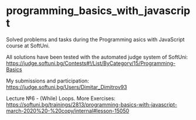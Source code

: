 # programming_basics_with_javascript
 Solved problems and tasks during the Programming asics with JavaScript course at SoftUni.

All solutions have been tested with the automated judge system of SoftUni:
 https://judge.softuni.bg/Contests#!/List/ByCategory/15/Programming-Basics

My submissions and participation:
 https://judge.softuni.bg/Users/Dimitar_Dimitrov93

Lecture №6 - (While) Loops. More Exercises:
https://softuni.bg/trainings/2813/programming-basics-with-javascript-march-2020%20-%20copy/internal#lesson-15050